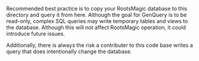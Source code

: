 Recommended best practice is to copy your RootsMagic database to this directory and query it from here. Although the goal for GenQuery is to be read-only, complex SQL queries may write temporary tables and views to the database. Although this will not affect RootsMagic operation, it could introduce future issues.

Additionally, there is always the risk a contributer to this code base writes a query that does intentionally change the database.
